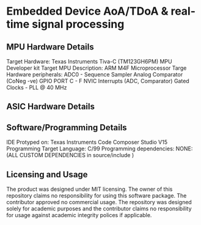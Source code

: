 # Embedded Device AoA/TDoA & real-time signal processing 

## MPU Hardware Details 
Target Hardware:            Texas Instruments Tiva-C (TM123GH6PM) MPU Developer kit
Target MPU Description:     ARM M4F Microprocessor
Targe Hardware peripherals: ADC0 - Sequence Sampler
                            Analog Comparator (CoNeg -ve) 
                            GPIO PORT C - F
                            NVIC Interrupts (ADC, Comparator)
                            Gated Clocks - PLL @ 40 MHz
## ASIC Hardware Details

## Software/Programming Details
IDE Protyped on:             Texas Instruments Code Composer Studio V15
Programming Target Language: C/99
Programming dependencies:    NONE: (ALL CUSTOM DEPENDENCIES in source/include )

## Licensing and Usage
The product was designed under MIT licensing. The owner of this repository claims no responsibility for using this software package. The contributor approved no commercial usage. The repository was designed solely for academic purposes and the contributor claims no responsibility for usage against academic integrity polices if applicable.
